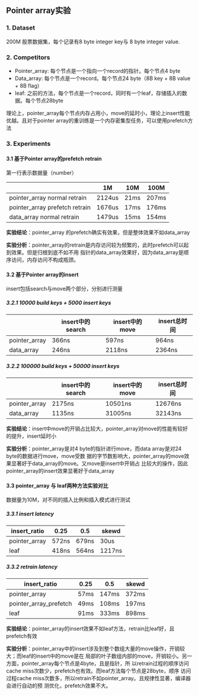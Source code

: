 ## Pointer array实验

### 1. Dataset

200M 股票数据集，每个记录有8 byte integer key与 8 byte integer value.

### 2. Competitors

- Pointer_array:  每个节点是一个指向一个record的指针。每个节点4 byte
- Data_array: 每个节点是一个record。每个节点24 byte（8B key + 8B value + 8B flag）
- leaf: 之前的方法，每个节点是一个record，同时有一个leaf，存储插入的数据。每个节点28byte

理论上，pointer_array每个节点内存占用小，move的延时小，理论上insert性能优越。且对于pointer array的重训练是一个内存密集型任务，可以使用prefetch方法

### 3. Experiments

#### 3.1 基于Pointer array的prefetch retrain

第一行表示数据量（number）

|                                | 1M     | 10M  | 100M  |
| ------------------------------ | ------ | ---- | ----- |
| pointer_array normal retrain   | 2124us | 21ms | 207ms |
| pointer_array prefetch retrain | 1676us | 17ms | 176ms |
| data_array normal retrain      | 1479us | 15ms | 154ms |

**实验结论**：pointer_array 的prefetch确实有效果，但是整体效果不如data_array

**实验分析**：pointer_array的retrain是内存访问较为频繁的，此时prefetch可以起到效果。但是归根到底不如不用					指针的data_array效果好，因为data_array是顺序访问，内存访问不构成瓶颈。

#### 3.2 基于Pointer array的insert

insert包括search与move两个部分，分别进行测量

##### 3.2.1 10000 build keys + 5000 insert keys

|               | insert中的search | insert中的move | insert总时间 |
| ------------- | ---------------- | -------------- | ------------ |
| pointer_array | 366ns            | 597ns          | 964ns        |
| data_array    | 246ns            | 2118ns         | 2364ns       |

##### 3.2.2 100000 build keys + 50000 insert keys

|               | insert中的search | insert中的move | insert总时间 |
| ------------- | ---------------- | -------------- | ------------ |
| pointer_array | 2175ns           | 10501ns        | 12676ns      |
| data_array    | 1135ns           | 31005ns        | 32143ns      |

**实验结论**：insert中move的开销占比较大，pointer_array对move的性能有较好的提升，insert延时小

**实验分析**：pointer_array是对4 byte的指针进行move，而data array是对24 byte的数据进行move，move受数				据的字节数影响大，pointer_array的move效果显著好于data_array的move。又move是insert中开销占				比较大的操作，因此pointer_array的insert效果显著好于data_array	                      

#### 3.3 pointer_array 与 leaf两种方法实验对比

数据量为10M，对不同的插入比例和插入模式进行测试

##### 3.3.1 insert latency

| insert_ratio  | 0.25  | 0.5   | skewd  |
| ------------- | ----- | ----- | ------ |
| pointer_array | 572ns | 679ns | 30us   |
| leaf          | 418ns | 564ns | 1217ns |

##### 3.3.2 retrain latency

| insert_ratio           | 0.25 | 0.5   | skewd |
| ---------------------- | ---- | ----- | ----- |
| pointer_array          | 57ms | 147ms | 372ms |
| pointer_array_prefetch | 49ms | 108ms | 197ms |
| leaf                   | 91ms | 333ms | 898ms |

**实验结论**：pointer_array的insert效果不如leaf方法，retrain比leaf好，且prefetch有效

**实验分析**：pointer_array中的insert涉及到整个数组大量的move操作，开销较大；而leaf的insert中的move是在					局部的叶子数组内部的move，开销较小。另一方面，pointer_array每个节点是4byte，且是指针，所					以retrain过程的顺序访问cache miss次数少，prefetch也有效。而leaf方法每个节点是28byte，顺序					访问过程cache miss次数多，所以retrain不如pointer_array。且规律性显著，编译器会进行自动的预					测优化，prefetch效果不大。
